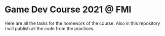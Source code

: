 # Game Dev Course 2021 @ FMI

Here are all the tasks for the homework of the course. Also in this repository I will publish all the code from the practices.
 
